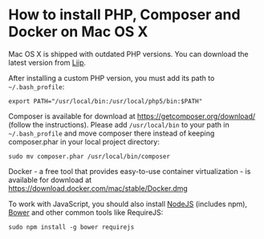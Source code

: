 How to install PHP, Composer and Docker on Mac OS X
===================================================

Mac OS X is shipped with outdated PHP versions. You can download the latest version from [Liip](https://php-osx.liip.ch/).

After installing a custom PHP version, you must add its path to `~/.bash_profile`:

```
export PATH="/usr/local/bin:/usr/local/php5/bin:$PATH"
```

Composer is available for download at https://getcomposer.org/download/ (follow the instructions). Please add `/usr/local/bin` to your path in `~/.bash_profile` and move composer there instead of keeping composer.phar in your local project directory:

```
sudo mv composer.phar /usr/local/bin/composer
```

Docker - a free tool that provides easy-to-use container virtualization - is available for download at https://download.docker.com/mac/stable/Docker.dmg

To work with JavaScript, you should also install [NodeJS](https://nodejs.org/en/download/) (includes npm), [Bower](https://bower.io/) and other common tools like RequireJS:

```
sudo npm install -g bower requirejs
```

